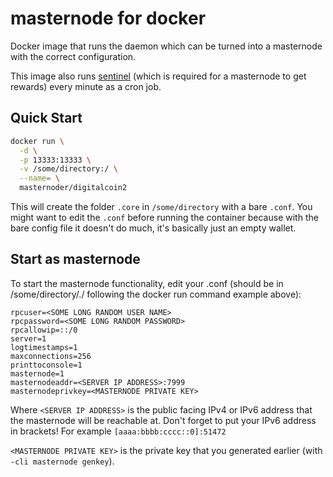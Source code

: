  masternode for docker
===================

Docker image that runs the  daemon which can be turned into a masternode with the correct configuration.

This image also runs [sentinel](https://github.com//sentinel) (which is required for a masternode to get rewards) every minute as a cron job.



Quick Start
-----------

```bash
docker run \
  -d \
  -p 13333:13333 \
  -v /some/directory:/ \
  --name= \
  masternoder/digitalcoin2
```

This will create the folder `.core` in `/some/directory` with a bare `.conf`. You might want to edit the `.conf` before running the container because with the bare config file it doesn't do much, it's basically just an empty wallet.

Start as masternode
------------

To start the masternode functionality, edit your .conf (should be in /some/directory/./ following the docker run command example above):

```
rpcuser=<SOME LONG RANDOM USER NAME>
rpcpassword=<SOME LONG RANDOM PASSWORD>
rpcallowip=::/0
server=1
logtimestamps=1
maxconnections=256
printtoconsole=1
masternode=1
masternodeaddr=<SERVER IP ADDRESS>:7999
masternodeprivkey=<MASTERNODE PRIVATE KEY>
```

Where `<SERVER IP ADDRESS>` is the public facing IPv4 or IPv6 address that the masternode will be reachable at.
Don't forget to put your IPv6 address in brackets! For example `[aaaa:bbbb:cccc::0]:51472`

`<MASTERNODE PRIVATE KEY>` is the private key that you generated earlier (with `-cli masternode genkey`).
